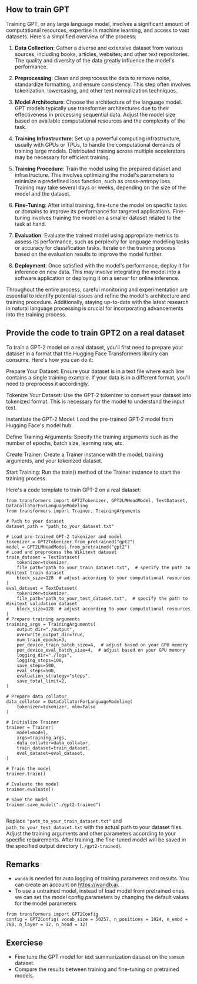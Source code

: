 ## How to train GPT
Training GPT, or any large language model, involves a significant amount of computational resources, expertise in machine learning, and access to vast datasets. Here's a simplified overview of the process:

1. **Data Collection**: Gather a diverse and extensive dataset from various sources, including books, articles, websites, and other text repositories. The quality and diversity of the data greatly influence the model's performance.

2. **Preprocessing**: Clean and preprocess the data to remove noise, standardize formatting, and ensure consistency. This step often involves tokenization, lowercasing, and other text normalization techniques.

3. **Model Architecture**: Choose the architecture of the language model. GPT models typically use transformer architectures due to their effectiveness in processing sequential data. Adjust the model size based on available computational resources and the complexity of the task.

4. **Training Infrastructure**: Set up a powerful computing infrastructure, usually with GPUs or TPUs, to handle the computational demands of training large models. Distributed training across multiple accelerators may be necessary for efficient training.

5. **Training Procedure**: Train the model using the prepared dataset and infrastructure. This involves optimizing the model's parameters to minimize a predefined loss function, such as cross-entropy loss. Training may take several days or weeks, depending on the size of the model and the dataset.

6. **Fine-Tuning**: After initial training, fine-tune the model on specific tasks or domains to improve its performance for targeted applications. Fine-tuning involves training the model on a smaller dataset related to the task at hand.

7. **Evaluation**: Evaluate the trained model using appropriate metrics to assess its performance, such as perplexity for language modeling tasks or accuracy for classification tasks. Iterate on the training process based on the evaluation results to improve the model further.

8. **Deployment**: Once satisfied with the model's performance, deploy it for inference on new data. This may involve integrating the model into a software application or deploying it on a server for online inference.

Throughout the entire process, careful monitoring and experimentation are essential to identify potential issues and refine the model's architecture and training procedure. Additionally, staying up-to-date with the latest research in natural language processing is crucial for incorporating advancements into the training process.



## Provide the code to train GPT2 on a real dataset
To train a GPT-2 model on a real dataset, you'll first need to prepare your dataset in a format that the Hugging Face Transformers library can consume. Here's how you can do it:

Prepare Your Dataset: Ensure your dataset is in a text file where each line contains a single training example. If your data is in a different format, you'll need to preprocess it accordingly.

Tokenize Your Dataset: Use the GPT-2 tokenizer to convert your dataset into tokenized format. This is necessary for the model to understand the input text.

Instantiate the GPT-2 Model: Load the pre-trained GPT-2 model from Hugging Face's model hub.

Define Training Arguments: Specify the training arguments such as the number of epochs, batch size, learning rate, etc.

Create Trainer: Create a Trainer instance with the model, training arguments, and your tokenized dataset.

Start Training: Run the train() method of the Trainer instance to start the training process.

Here's a code template to train GPT-2 on a real dataset:

```
from transformers import GPT2Tokenizer, GPT2LMHeadModel, TextDataset, DataCollatorForLanguageModeling
from transformers import Trainer, TrainingArguments

# Path to your dataset
dataset_path = "path_to_your_dataset.txt"

# Load pre-trained GPT-2 tokenizer and model
tokenizer = GPT2Tokenizer.from_pretrained("gpt2")
model = GPT2LMHeadModel.from_pretrained("gpt2")
# Load and preprocess the Wikitext dataset
train_dataset = TextDataset(
    tokenizer=tokenizer,
    file_path="path_to_your_train_dataset.txt",  # specify the path to Wikitext train dataset
    block_size=128  # adjust according to your computational resources
)
eval_dataset = TextDataset(
    tokenizer=tokenizer,
    file_path="path_to_your_test_dataset.txt",  # specify the path to Wikitext validation dataset
    block_size=128  # adjust according to your computational resources
)
# Prepare training arguments
training_args = TrainingArguments(
    output_dir="./output",
    overwrite_output_dir=True,
    num_train_epochs=3,
    per_device_train_batch_size=4,  # adjust based on your GPU memory
    per_device_eval_batch_size=4,  # adjust based on your GPU memory
    logging_dir="./logs",
    logging_steps=100,
    save_steps=500,
    eval_steps=500,
    evaluation_strategy="steps",
    save_total_limit=2,
)

# Prepare data collator
data_collator = DataCollatorForLanguageModeling(
    tokenizer=tokenizer, mlm=False
)

# Initialize Trainer
trainer = Trainer(
    model=model,
    args=training_args,
    data_collator=data_collator,
    train_dataset=train_dataset,
    eval_dataset=eval_dataset,
)

# Train the model
trainer.train()

# Evaluate the model
trainer.evaluate()

# Save the model
trainer.save_model("./gpt2-trained")


```
Replace `"path_to_your_train_dataset.txt"` and `path_to_your_test_dataset.txt` with the actual path to your dataset files. Adjust the training arguments and other parameters according to your specific requirements. After training, the fine-tuned model will be saved in the specified output directory (`./gpt2-trained`).

## Remarks
* `wandb` is needed for auto logging of training parameters and results. You can create an account on https://wandb.ai.
* To use a untrained model, instead of load model from pretrained ones, we can set the model config parameters by changing the default values for the model parameters
```
from transformers import GPT2Config
config = GPT2Config( vocab_size = 50257, n_positions = 1024, n_embd = 768, n_layer = 12, n_head = 12)
```

## Exerciese
* Fine tune the GPT model for text summarization dataset on the `samsum` dataset.
* Compare the results between training and fine-tuning on pretrained models.





